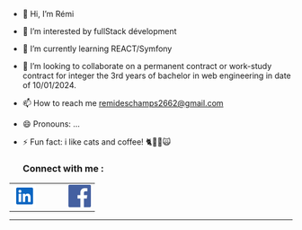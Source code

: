 - 👋 Hi, I’m Rémi
- 👀 I’m interested by fullStack dévelopment
- 🌱 I’m currently learning REACT/Symfony
- 💞️ I’m looking to collaborate on a permanent contract or work-study contract for integer the 3rd years of bachelor in web engineering in date of 10/01/2024.
- 📫 How to reach me remideschamps2662@gmail.com
- 😄 Pronouns: ...
- ⚡ Fun fact: i like cats and coffee! 🐈🐱‍👤🙀
  
  ### Connect with me :

<table>
  <tr>
    <td>
      <a href="https://www.linkedin.com/in/rémi-deschamps">
        <img src="./img/linkedIn.svg" alt="contact linked in" width="40"/>
      </a>
    </td>
    <td width="30"> <!-- Espace entre les images -->
    </td>
    <td>
      <a href="https://www.facebook.com/remi.deschamps.9">
        <img src="./img/facebook.jpg" alt="contact facebook" width="40"/>
      </a>
    </td>
  </tr>
</table>



  ---
  

<!---
jeSuisUnDeveloppeur/jeSuisUnDeveloppeur is a ✨ special ✨ repository because its `README.md` (this file) appears on your GitHub profile.
You can click the Preview link to take a look at your changes.
--->
